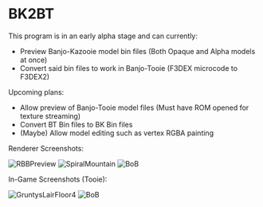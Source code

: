 # BK2BT
This program is in an early alpha stage and can currently:
* Preview Banjo-Kazooie model bin files (Both Opaque and Alpha models at once)
* Convert said bin files to work in Banjo-Tooie (F3DEX microcode to F3DEX2)

Upcoming plans:
* Allow preview of Banjo-Tooie model files (Must have ROM opened for texture streaming)
* Convert BT Bin files to BK Bin files
* (Maybe) Allow model editing such as vertex RGBA painting

Renderer Screenshots:

![RBBPreview](http://bin.smwcentral.net/u/15445/BK2BTPreview.png)
![SpiralMountain](https://cdn.discordapp.com/attachments/251860357952307201/376856285011771392/unknown.png)
![BoB](https://cdn.discordapp.com/attachments/251860357952307201/377487263094800404/unknown.png)

In-Game Screenshots (Tooie):

![GruntysLairFloor4](https://cdn.discordapp.com/attachments/251860357952307201/378214321961828352/unknown.png)
![BoB](https://cdn.discordapp.com/attachments/353326407193198592/370089956384833536/unknown.png)